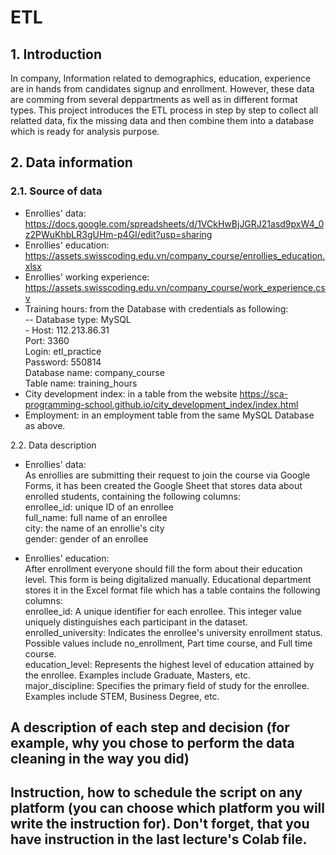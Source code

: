 # ETL

## 1. Introduction
In company, Information related to demographics, education, experience are in hands from candidates signup and enrollment.
However, these data are comming from several deppartments as well as in different format types.
This project introduces the ETL process in step by step to collect all relatted data, fix the missing data and then combine them into a database which is ready for analysis purpose.

## 2. Data information
### 2.1. Source of data
- Enrollies' data: https://docs.google.com/spreadsheets/d/1VCkHwBjJGRJ21asd9pxW4_0z2PWuKhbLR3gUHm-p4GI/edit?usp=sharing
- Enrollies' education: https://assets.swisscoding.edu.vn/company_course/enrollies_education.xlsx
- Enrollies' working experience: https://assets.swisscoding.edu.vn/company_course/work_experience.csv
- Training hours: from the Database with credentials as following: \
       -- Database type: MySQL \
       - Host: 112.213.86.31 \
       Port: 3360 \
       Login: etl_practice \
       Password: 550814 \
       Database name: company_course \
       Table name: training_hours
- City development index: in a table from the website https://sca-programming-school.github.io/city_development_index/index.html
- Employment: in an employment table from the same MySQL Database as above.

2.2. Data description
- Enrollies' data: \
       As enrollies are submitting their request to join the course via Google Forms, it has been created the Google Sheet that stores data about enrolled students, containing the following columns: \
       enrollee_id: unique ID of an enrollee \
       full_name: full name of an enrollee \
       city: the name of an enrollie's city \
       gender: gender of an enrollee
  
- Enrollies' education: \
After enrollment everyone should fill the form about their education level. This form is being digitalized manually. Educational department stores it in the Excel format file which has a table contains the following columns: \
       enrollee_id: A unique identifier for each enrollee. This integer value uniquely distinguishes each participant in the dataset. \
       enrolled_university: Indicates the enrollee's university enrollment status. Possible values include no_enrollment, Part time course, and Full time course. \
       education_level: Represents the highest level of education attained by the enrollee. Examples include Graduate, Masters, etc. \
       major_discipline: Specifies the primary field of study for the enrollee. Examples include STEM, Business Degree, etc.

## A description of each step and decision (for example, why you chose to perform the data cleaning in the way you did)

## Instruction, how to schedule the script on any platform (you can choose which platform you will write the instruction for). Don't forget, that you have instruction in the last lecture's Colab file.
